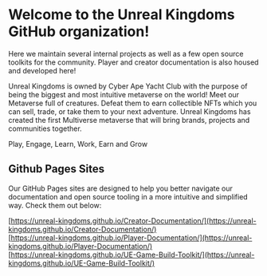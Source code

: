 # Welcome to the Unreal Kingdoms GitHub organization!

Here we maintain several internal projects as well as a few open source toolkits for the community. Player and creator documentation is also housed and developed here!

Unreal Kingdoms is owned by Cyber Ape Yacht Club with the purpose of being the biggest and most intuitive metaverse on the world! Meet our Metaverse full of creatures. Defeat them to earn collectible NFTs which you can sell, trade, or take them to your next adventure. Unreal Kingdoms has created the first Multiverse metaverse that will bring brands, projects and communities together.

Play, Engage, Learn, Work, Earn and Grow

## Github Pages Sites

Our GitHub Pages sites are designed to help you better navigate our documentation and open source tooling in a more intuitive and simplified way. Check them out below:

[https://unreal-kingdoms.github.io/Creator-Documentation/](https://unreal-kingdoms.github.io/Creator-Documentation/) \
[https://unreal-kingdoms.github.io/Player-Documentation/](https://unreal-kingdoms.github.io/Player-Documentation/) \
[https://unreal-kingdoms.github.io/UE-Game-Build-Toolkit/](https://unreal-kingdoms.github.io/UE-Game-Build-Toolkit/)
